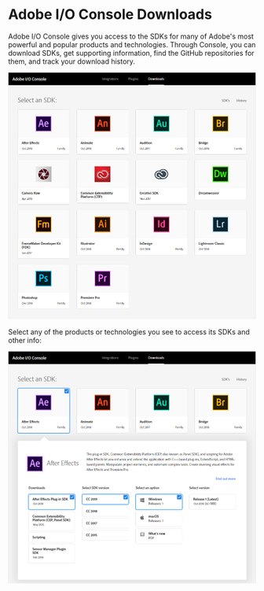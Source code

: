# Adobe I/O Console Downloads

Adobe I/O Console gives you access to the SDKs for many of Adobe's most powerful and popular products and technologies. Through Console, you can download SDKs, get supporting information, find the GitHub repositories for them, and track your download history. 

![Downloads](img/console_dnl_1.png)

Select any of the products or technologies you see to access its SDKs and other info:

![Selecting an SDK](img/console_dnl_2.png)